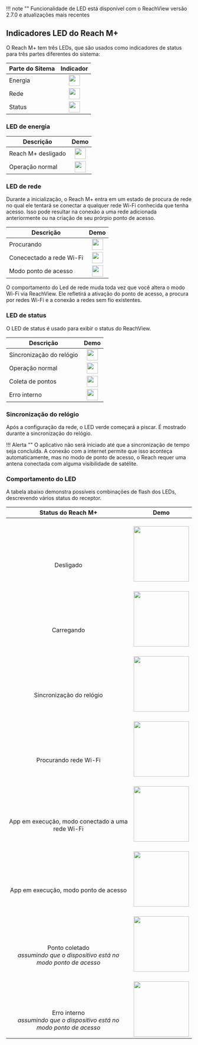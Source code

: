 !!! note ""
    Funcionalidade de LED está disponível com o ReachView versão 2.7.0 e atualizações mais recentes 

## Indicadores LED do Reach M+

O Reach M+ tem três LEDs, que são usados como indicadores de status para três partes diferentes do sistema:

| Parte do Sitema | Indicador |
|-----------|------|
|Energia|<div style="text-align: center;"><img src="../img/reachm-plus/led-status/orange.png" style="width: 30px;"></div>  |
|Rede|<div style="text-align: center;"><img src="../img/reachm-plus/led-status/blue.png" style="width: 30px;"></div>  |
|Status|<div style="text-align: center;"><img src="../img/reachm-plus/led-status/green.png" style="width: 30px;"></div>  |



### LED de energia

| Descrição | Demo |
|-----------|------|
|Reach M+ desligado |<div style="text-align: center;"><img src="../img/reachm-plus/led-status/grey.png" style="width: 30px;"></div>  |
|Operação normal|<div style="text-align: center;"><img src="../img/reachm-plus/led-status/orange.png" style="width: 30px;"></div>  |


### LED de rede

Durante a inicialização, o Reach M+ entra em um estado de procura de rede no qual ele tentará se conectar a qualquer rede Wi-Fi conhecida que tenha acesso. Isso pode resultar na conexão a uma rede adicionada anteriormente ou na criação de seu prórpio ponto de acesso.

| Descrição | Demo |
|-----------|------|
|Procurando|<div style="text-align: center;"><img src="../img/reachm-plus/led-status/network-scanning-led.gif" style="width: 30px;"></div>  |
|Conecectado a rede Wi-Fi|<div style="text-align: center;"><img src="../img/reachm-plus/led-status/client-led.gif" style="width: 30px;"></div>  |
|Modo ponto de acesso|<div style="text-align: center;"><img src="../img/reachm-plus/led-status/blue.png" style="width: 30px;"></div>  |

O comportamento do Led de rede muda toda vez que você altera o modo Wi-Fi via ReachView. Ele refletirá a ativação do ponto de acesso, a procura por redes Wi-Fi e a conexão a redes sem fio existentes.

### LED de status

O LED de status é usado para exibir o status do ReachView. 

| Descrição | Demo |
|-----------|------|
|Sincronização do relógio|<div style="text-align: center;"><img src="../img/reachm-plus/led-status/time-sync-led.gif" style="width: 30px;"></div>  |
|Operação normal|<div style="text-align: center;"><img src="../img/reachm-plus/led-status/green.png" style="width: 30px;"></div>  |
|Coleta de pontos|<div style="text-align: center;"><img src="../img/reachm-plus/led-status/point-collection-led.gif" style="width: 30px;"></div>  |
|Erro interno|<div style="text-align: center;"><img src="../img/reachm-plus/led-status/grey.png" style="width: 30px;"></div>  |


### Sincronização do relógio
Após a configuração da rede, o LED verde começará a piscar. É mostrado durante a sincronização do relógio.

!!! Alerta ""
    O aplicativo não será iniciado até que a sincronização de tempo seja concluída. A conexão com a internet permite que isso aconteça automaticamente, mas no modo de ponto de acesso, o Reach requer uma antena conectada com alguma visibilidade de satélite.



### Comportamento do LED

A tabela abaixo demonstra possíveis combinações de flash dos LEDs, descrevendo vários status do receptor.  


| Status do Reach M+  |  Demo |
|--------------|-------|
|<br><br><br><br> <div style="text-align: center;">    Desligado   </div>   | <br>  <div style="text-align: center;"><img src="../img/reachm-plus/led-status/off.png" style="height: 150px;"></div> |
|<br><br><br><br> <div style="text-align: center;">    Carregando   </div>   | <br>  <div style="text-align: center;"><img src="../img/reachm-plus/led-status/loading.gif" style="height: 150px;"></div> |
|<br><br><br><br> <div style="text-align: center;">    Sincronização do relógio   </div>   | <br>  <div style="text-align: center;"><img src="../img/reachm-plus/led-status/time-sync.gif" style="height: 150px;"></div> |
|<br><br><br><br> <div style="text-align: center;">    Procurando rede Wi-Fi   </div>   | <br>  <div style="text-align: center;"><img src="../img/reachm-plus/led-status/network-scan.gif" style="height: 150px;"></div> |
|<br><br><br><br> <div style="text-align: center;">     App em execução, modo conectado a uma rede Wi-Fi   </div>   | <br>  <div style="text-align: center;"><img src="../img/reachm-plus/led-status/running-client.gif" style="height: 150px;"></div>
|<br><br><br><br> <div style="text-align: center;">    App em execução, modo ponto de acesso   </div>   | <br>  <div style="text-align: center;"><img src="../img/reachm-plus/led-status/running-hotspot.gif" style="height: 150px;"></div> |
|<br><br><br><br> <div style="text-align: center;">    Ponto coletado <br> _assumindo que o dispositivo está no modo ponto de acesso_   </div>   | <br>  <div style="text-align: center;"><img src="../img/reachm-plus/led-status/point-collection.gif" style="height: 150px;"></div>
|<br><br><br><br> <div style="text-align: center;">    Erro interno <br> _assumindo que o dispositivo está no modo ponto de acesso_   </div>   | <br>  <div style="text-align: center;"><img src="../img/reachm-plus/led-status/error.png" style="height: 150px;"></div>
